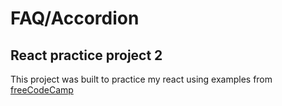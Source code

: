 # FAQ/Accordion
## React practice project 2

This project was built to practice my react using examples from [freeCodeCamp][def]

[def]: https://www.freecodecamp.org/news/react-projects-to-improve-your-skills/